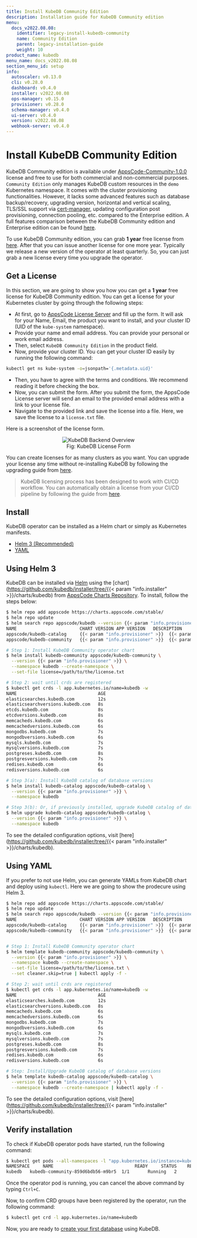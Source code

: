 ```yaml
---
title: Install KubeDB Community Edition
description: Installation guide for KubeDB Community edition
menu:
  docs_v2022.08.08:
    identifier: legacy-install-kubedb-community
    name: Community Edition
    parent: legacy-installation-guide
    weight: 10
product_name: kubedb
menu_name: docs_v2022.08.08
section_menu_id: setup
info:
  autoscaler: v0.13.0
  cli: v0.28.0
  dashboard: v0.4.0
  installer: v2022.08.08
  ops-manager: v0.15.0
  provisioner: v0.28.0
  schema-manager: v0.4.0
  ui-server: v0.4.0
  version: v2022.08.08
  webhook-server: v0.4.0
---
```


# Install KubeDB Community Edition

KubeDB Community edition is available under [AppsCode-Community-1.0.0](https://github.com/appscode/licenses/raw/1.0.0/AppsCode-Community-1.0.0.md) license and free to use for both commercial and non-commercial purposes. `Community Edition` only manages KubeDB custom resources in the `demo` Kubernetes namespace. It comes with the cluster provisioning functionalities. However, it lacks some advanced features such as database backup/recovery, upgrading version, horizontal and vertical scaling, TLS/SSL support via [cert-manager](https://cert-manager.io/), updating configuration post provisioning, connection pooling, etc. compared to the Enterprise edition. A full features comparison between the KubeDB Community edition and Enterprise edition can be found [here](/docs/v2022.08.08/overview/README).

To use KubeDB Community edition, you can grab **1 year** free license from [here](https://license-issuer.appscode.com/?p=kubedb-community). After that you can issue another license for one more year. Typically we release a new version of the operator at least quarterly. So, you can just grab a new license every time you upgrade the operator.

## Get a License

In this section, we are going to show you how you can get a **1 year** free license for KubeDB Community edition. You can get a license for your Kubernetes cluster by going through the following steps:

- At first, go to [AppsCode License Server](https://license-issuer.appscode.com/?p=kubedb-community) and fill up the form. It will ask for your Name, Email, the product you want to install, and your cluster ID (UID of the `kube-system` namespace).
- Provide your name and email address. You can provide your personal or work email address.
- Then, select `KubeDB Community Edition` in the product field.
- Now, provide your cluster ID. You can get your cluster ID easily by running the following command:

```bash
kubectl get ns kube-system -o=jsonpath='{.metadata.uid}'
```

- Then, you have to agree with the terms and conditions. We recommend reading it before checking the box.
- Now, you can submit the form. After you submit the form, the AppsCode License server will send an email to the provided email address with a link to your license file.
- Navigate to the provided link and save the license into a file. Here, we save the license to a `license.txt` file.

Here is a screenshot of the license form.

<figure align="center">
  <img alt="KubeDB Backend Overview" src="/docs/v2022.08.08/images/setup/community_license_form.png">
  <figcaption align="center">Fig: KubeDB License Form</figcaption>
</figure>

You can create licenses for as many clusters as you want. You can upgrade your license any time without re-installing KubeDB by following the upgrading guide from [here](/docs/v2022.08.08/setup/upgrade/#updating-license).

> KubeDB licensing process has been designed to work with CI/CD workflow. You can automatically obtain a license from your CI/CD pipeline by following the guide from [here](https://github.com/appscode/offline-license-server#offline-license-server).

## Install

KubeDB operator can be installed as a Helm chart or simply as Kubernetes manifests.

<ul class="nav nav-tabs" id="installerTab" role="tablist">
  <li class="nav-item">
    <a class="nav-link active" id="helm3-tab" data-toggle="tab" href="#helm3" role="tab" aria-controls="helm3" aria-selected="true">Helm 3 (Recommended)</a>
  </li>
  <li class="nav-item">
    <a class="nav-link" id="script-tab" data-toggle="tab" href="#script" role="tab" aria-controls="script" aria-selected="false">YAML</a>
  </li>
</ul>
<div class="tab-content" id="installerTabContent">
  <div class="tab-pane fade show active" id="helm3" role="tabpanel" aria-labelledby="helm3-tab">

## Using Helm 3

KubeDB can be installed via [Helm](https://helm.sh/) using the [chart](https://github.com/kubedb/installer/tree/{{< param "info.installer" >}}/charts/kubedb) from [AppsCode Charts Repository](https://github.com/appscode/charts). To install, follow the steps below:

```bash
$ helm repo add appscode https://charts.appscode.com/stable/
$ helm repo update
$ helm search repo appscode/kubedb --version {{< param "info.provisioner" >}}
NAME                        CHART VERSION APP VERSION   DESCRIPTION
appscode/kubedb-catalog   	{{< param "info.provisioner" >}}  {{< param "info.provisioner" >}}    	KubeDB Catalog by AppsCode - Catalog for databa...
appscode/kubedb-community 	{{< param "info.provisioner" >}}  {{< param "info.provisioner" >}}    	KubeDB Community by AppsCode - Community featur...               

# Step 1: Install KubeDB Community operator chart
$ helm install kubedb-community appscode/kubedb-community \
  --version {{< param "info.provisioner" >}} \
  --namespace kubedb --create-namespace \
  --set-file license=/path/to/the/license.txt

# Step 2: wait until crds are registered
$ kubectl get crds -l app.kubernetes.io/name=kubedb -w
NAME                               AGE
elasticsearches.kubedb.com         12s
elasticsearchversions.kubedb.com   8s
etcds.kubedb.com                   8s
etcdversions.kubedb.com            8s
memcacheds.kubedb.com              6s
memcachedversions.kubedb.com       6s
mongodbs.kubedb.com                7s
mongodbversions.kubedb.com         6s
mysqls.kubedb.com                  7s
mysqlversions.kubedb.com           7s
postgreses.kubedb.com              8s
postgresversions.kubedb.com        7s
redises.kubedb.com                 6s
redisversions.kubedb.com           6s

# Step 3(a): Install KubeDB catalog of database versions
$ helm install kubedb-catalog appscode/kubedb-catalog \
  --version {{< param "info.provisioner" >}} \
  --namespace kubedb

# Step 3(b): Or, if previously installed, upgrade KubeDB catalog of database versions
$ helm upgrade kubedb-catalog appscode/kubedb-catalog \
  --version {{< param "info.provisioner" >}} \
  --namespace kubedb
```

To see the detailed configuration options, visit [here](https://github.com/kubedb/installer/tree/{{< param "info.installer" >}}/charts/kubedb).

</div>
<div class="tab-pane fade" id="script" role="tabpanel" aria-labelledby="script-tab">

## Using YAML

If you prefer to not use Helm, you can generate YAMLs from KubeDB chart and deploy using `kubectl`. Here we are going to show the prodecure using Helm 3.

```bash
$ helm repo add appscode https://charts.appscode.com/stable/
$ helm repo update
$ helm search repo appscode/kubedb --version {{< param "info.provisioner" >}}
NAME                        CHART VERSION APP VERSION   DESCRIPTION
appscode/kubedb-catalog   	{{< param "info.provisioner" >}}  {{< param "info.provisioner" >}}    	KubeDB Catalog by AppsCode - Catalog for databa...
appscode/kubedb-community 	{{< param "info.provisioner" >}}  {{< param "info.provisioner" >}}    	KubeDB Community by AppsCode - Community featur...               


# Step 1: Install KubeDB Community operator chart
$ helm template kubedb-community appscode/kubedb-community \
  --version {{< param "info.provisioner" >}} \
  --namespace kubedb --create-namespace \
  --set-file license=/path/to/the/license.txt \
  --set cleaner.skip=true | kubectl apply -f -

# Step 2: wait until crds are registered
$ kubectl get crds -l app.kubernetes.io/name=kubedb -w
NAME                               AGE
elasticsearches.kubedb.com         12s
elasticsearchversions.kubedb.com   8s
memcacheds.kubedb.com              6s
memcachedversions.kubedb.com       6s
mongodbs.kubedb.com                7s
mongodbversions.kubedb.com         6s
mysqls.kubedb.com                  7s
mysqlversions.kubedb.com           7s
postgreses.kubedb.com              8s
postgresversions.kubedb.com        7s
redises.kubedb.com                 6s
redisversions.kubedb.com           6s

# Step: Install/Upgrade KubeDB catalog of database versions
$ helm template kubedb-catalog appscode/kubedb-catalog \
  --version {{< param "info.provisioner" >}} \
  --namespace kubedb --create-namespace | kubectl apply -f -
```

To see the detailed configuration options, visit [here](https://github.com/kubedb/installer/tree/{{< param "info.installer" >}}/charts/kubedb).

</div>
</div>

## Verify installation

To check if KubeDB operator pods have started, run the following command:

```bash
$ kubectl get pods --all-namespaces -l "app.kubernetes.io/instance=kubedb-community" --watch
NAMESPACE     NAME                               READY     STATUS    RESTARTS   AGE
kubedb   kubedb-community-859d6bdb56-m9br5  1/1       Running   2          5s
```

Once the operator pod is running, you can cancel the above command by typing `Ctrl+C`.

Now, to confirm CRD groups have been registered by the operator, run the following command:

```bash
$ kubectl get crd -l app.kubernetes.io/name=kubedb
```

Now, you are ready to [create your first database](/docs/v2022.08.08/guides/README) using KubeDB.
